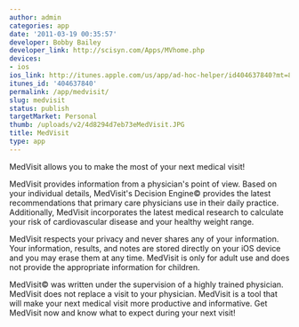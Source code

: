 ```yaml
---
author: admin
categories: app
date: '2011-03-19 00:35:57'
developer: Bobby Bailey
developer_link: http://scisyn.com/Apps/MVhome.php
devices: 
- ios
ios_link: http://itunes.apple.com/us/app/ad-hoc-helper/id404637840?mt=8
itunes_id: '404637840'
permalink: /app/medvisit/
slug: medvisit
status: publish
targetMarket: Personal
thumb: /uploads/v2/4d8294d7eb73eMedVisit.JPG
title: MedVisit
type: app
---
```


MedVisit allows you to make the most of your next medical visit!

MedVisit provides information from a physician's point of view. Based on your individual details, MedVisit's Decision Engine© provides the latest recommendations that primary care physicians use in their daily practice. Additionally, MedVisit incorporates the latest medical research to calculate your risk of cardiovascular disease and your healthy weight range.

MedVisit respects your privacy and never shares any of your information. Your information, results, and notes are stored directly on your iOS device and you may erase them at any time. MedVisit is only for adult use and does not provide the appropriate information for children.

MedVisit© was written under the supervision of a highly trained physician. MedVisit does not replace a visit to your physician. MedVisit is a tool that will make your next medical visit more productive and informative. Get MedVisit now and know what to expect during your next visit!